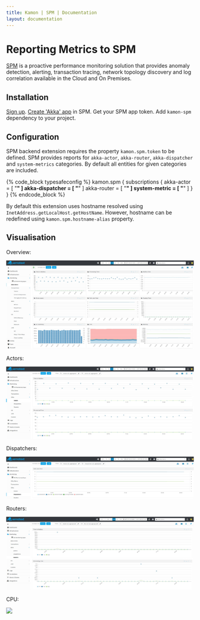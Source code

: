 ```yaml
---
title: Kamon | SPM | Documentation
layout: documentation
---
```


Reporting Metrics to SPM
=======================

[SPM] is a proactive performance monitoring solution that provides anomaly detection, alerting, transaction tracing, network topology discovery and log correlation available in the Cloud and On Premises.

Installation
------------

[Sign up]. [Create 'Akka' app] in SPM. Get your SPM app token. Add `kamon-spm` dependency to your project.

Configuration
-------------

SPM backend extension requires the property `kamon.spm.token` to be defined. SPM provides reports for `akka-actor`, `akka-router`, `akka-dispatcher` and `system-metrics` categories. By default all entities for given categories are included.

{% code_block typesafeconfig %}
  kamon.spm {
    subscriptions {
      akka-actor      = [ "**" ]
      akka-dispatcher = [ "**" ]
      akka-router     = [ "**" ]
      system-metric   = [ "**" ]
    }
  }
{% endcode_block %}

By default this extension uses hostname resolved using `InetAddress.getLocalHost.getHostName`. However, hostname can be redefined using `kamon.spm.hostname-alias` property.

Visualisation
-------------

Overview:

<img class="img-responsive" src="/assets/img/spm-module-overview.png">

Actors:

<img class="img-responsive" src="/assets/img/spm-module-actors.png">

Dispatchers:

<img class="img-responsive" src="/assets/img/spm-module-dispatchers.png">

Routers:

<img class="img-responsive" src="/assets/img/spm-module-routers.png">

CPU:

<img class="img-responsive" src="/assets/img/spm-module-cpu.png">


[SPM]: http://sematext.com/spm/index.html
[Sign up]: https://apps.sematext.com/users-web/register.do
[Create 'Akka' app]: https://apps.sematext.com/spm-reports/registerApplication.do
